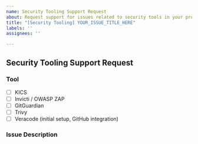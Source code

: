 ```yaml
---
name: Security Tooling Support Request
about: Request support for issues related to security tools in your project
title: "[Security Tooling] YOUR_ISSUE_TITLE_HERE"
labels: ''
assignees: ''

---
```


## Security Tooling Support Request

### Tool
<!-- Please mark your tool with an [x]:** -->

- [ ] KICS
- [ ] Invicti / OWASP ZAP
- [ ] GitGuardian
- [ ] Trivy
- [ ] Veracode (initial setup, GitHub integration)

### Issue Description
<!-- Please describe the issue you're experiencing with the security tool. Provide as much detail as possible, including workflow run, any error messages, logs, steps to reproduce, or screenshots. -->
